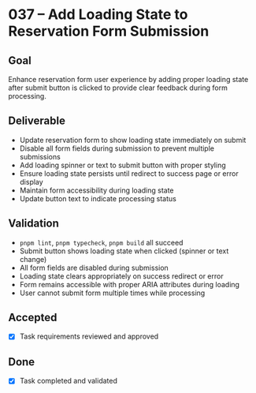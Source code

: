 # 037 – Add Loading State to Reservation Form Submission

## Goal

Enhance reservation form user experience by adding proper loading state after submit button is clicked to provide clear feedback during form processing.

## Deliverable

- Update reservation form to show loading state immediately on submit
- Disable all form fields during submission to prevent multiple submissions
- Add loading spinner or text to submit button with proper styling
- Ensure loading state persists until redirect to success page or error display
- Maintain form accessibility during loading state
- Update button text to indicate processing status

## Validation

- `pnpm lint`, `pnpm typecheck`, `pnpm build` all succeed
- Submit button shows loading state when clicked (spinner or text change)
- All form fields are disabled during submission
- Loading state clears appropriately on success redirect or error
- Form remains accessible with proper ARIA attributes during loading
- User cannot submit form multiple times while processing

## Accepted

- [x] Task requirements reviewed and approved

## Done

- [x] Task completed and validated

